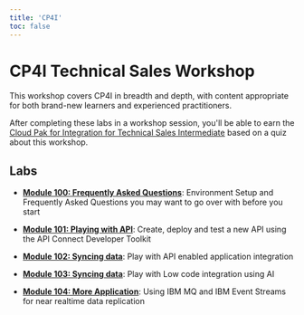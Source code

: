 ```yaml
---
title: 'CP4I'
toc: false
---
```


# CP4I Technical Sales Workshop

This workshop covers CP4I in breadth and depth, with content appropriate for both brand-new learners and experienced practitioners.

After completing these labs in a workshop session, you'll be able to earn the [Cloud Pak for Integration for Technical Sales Intermediate](https://www.credly.com/org/ibm/badge/instana-by-ibm-technical-sales-intermediate) based on a quiz about this workshop.

## Labs

- **[Module 100: Frequently Asked Questions](/cp4i/100)**: Environment Setup and Frequently Asked Questions you may want to go over with before you start

- **[Module 101: Playing with API](/cp4i/101)**: Create, deploy and test a new API using the API Connect Developer Toolkit

- **[Module 102: Syncing data](/cp4i/102)**: Play with API enabled application integration

- **[Module 103: Syncing data](/cp4i/103)**: Play with Low code integration using AI

- **[Module 104: More Application](/cp4i/104)**: Using IBM MQ and IBM Event Streams for near realtime data replication
